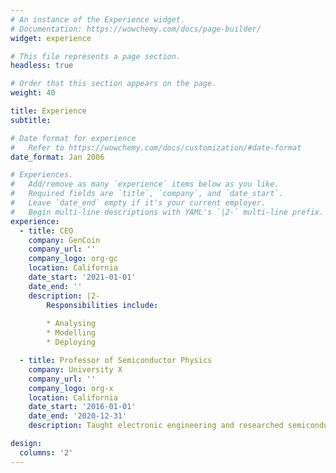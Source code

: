 ```yaml
---
# An instance of the Experience widget.
# Documentation: https://wowchemy.com/docs/page-builder/
widget: experience

# This file represents a page section.
headless: true

# Order that this section appears on the page.
weight: 40

title: Experience
subtitle:

# Date format for experience
#   Refer to https://wowchemy.com/docs/customization/#date-format
date_format: Jan 2006

# Experiences.
#   Add/remove as many `experience` items below as you like.
#   Required fields are `title`, `company`, and `date_start`.
#   Leave `date_end` empty if it's your current employer.
#   Begin multi-line descriptions with YAML's `|2-` multi-line prefix.
experience:
  - title: CEO
    company: GenCoin
    company_url: ''
    company_logo: org-gc
    location: California
    date_start: '2021-01-01'
    date_end: ''
    description: |2-
        Responsibilities include:
        
        * Analysing
        * Modelling
        * Deploying

  - title: Professor of Semiconductor Physics
    company: University X
    company_url: ''
    company_logo: org-x
    location: California
    date_start: '2016-01-01'
    date_end: '2020-12-31'
    description: Taught electronic engineering and researched semiconductor physics.

design:
  columns: '2'
---
```



  <!-- - title: Tutoring
    company: University of Otago
    company_url: ''
    company_logo: org-uo
    location: New Zealand
    date_start: '2022-6-1'
    date_end: '2022-11-31'
    description: FINC306 Derivatives

  - title: Tutoring
    company: University of Otago
    company_url: ''
    company_logo: org-uo
    location: New Zealand
    date_start: '2021-6-1'
    date_end: '2021-11-31'
    description: FINC310 Fixed Income Security Analysis -->